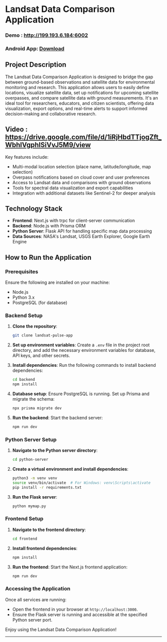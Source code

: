 
# Landsat Data Comparison Application

### Demo : http://199.193.6.184:6002
### Android App: [Download](https://github.com/JHM69/landsat-pulse-app/raw/refs/heads/main/landsat-pulse.apk)

## Project Description

The Landsat Data Comparison Application is designed to bridge the gap between ground-based observations and satellite data for environmental monitoring and research. This application allows users to easily define locations, visualize satellite data, set up notifications for upcoming satellite overpasses, and compare satellite data with ground measurements. It's an ideal tool for researchers, educators, and citizen scientists, offering data visualization, export options, and real-time alerts to support informed decision-making and collaborative research.

## Video : https://drive.google.com/file/d/1iRjHbdTTjogZft_WbhIVgphISiVvJ5M9/view

Key features include:
- Multi-modal location selection (place name, latitude/longitude, map selection)
- Overpass notifications based on cloud cover and user preferences
- Access to Landsat data and comparisons with ground observations
- Tools for spectral data visualization and export capabilities
- Integration with additional datasets like Sentinel-2 for deeper analysis

## Technology Stack

- **Frontend**: Next.js with trpc for client-server communication
- **Backend**: Node.js with Prisma ORM
- **Python Server**: Flask API for handling specific map data processing
- **Data Sources**: NASA's Landsat, USGS Earth Explorer, Google Earth Engine

## How to Run the Application

### Prerequisites
Ensure the following are installed on your machine:
- Node.js
- Python 3.x
- PostgreSQL (for database)

### Backend Setup

1. **Clone the repository**:
   ```bash
   git clone landsat-pulse-app
   ```

2. **Set up environment variables**:
   Create a `.env` file in the project root directory, and add the necessary environment variables for database, API keys, and other secrets.

3. **Install dependencies**:
   Run the following commands to install backend dependencies:
   ```bash
   cd backend
   npm install
   ```

4. **Database setup**:
   Ensure PostgreSQL is running. Set up Prisma and migrate the schema:
   ```bash
   npx prisma migrate dev
   ```

5. **Run the backend**:
   Start the backend server:
   ```bash
   npm run dev
   ```

### Python Server Setup

1. **Navigate to the Python server directory**:
   ```bash
   cd python-server
   ```

2. **Create a virtual environment and install dependencies**:
   ```bash
   python3 -m venv venv
   source venv/bin/activate  # For Windows: venv\Scripts\activate
   pip install -r requirements.txt
   ```

3. **Run the Flask server**:
   ```bash
   python mymap.py
   ```

### Frontend Setup

1. **Navigate to the frontend directory**:
   ```bash
   cd frontend
   ```

2. **Install frontend dependencies**:
   ```bash
   npm install
   ```

3. **Run the frontend**:
   Start the Next.js frontend application:
   ```bash
   npm run dev
   ```

### Accessing the Application

Once all services are running:
- Open the frontend in your browser at `http://localhost:3000`.
- Ensure the Flask server is running and accessible at the specified Python server port.

Enjoy using the Landsat Data Comparison Application!

---
 
